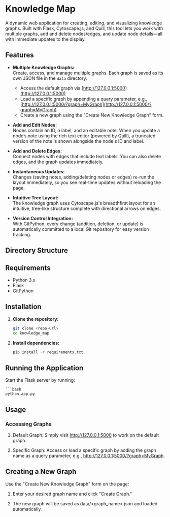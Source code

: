 # Knowledge Map

A dynamic web application for creating, editing, and visualizing knowledge graphs. Built with Flask, Cytoscape.js, and Quill, this tool lets you work with multiple graphs, add and delete nodes/edges, and update node details—all with immediate updates to the display.

## Features

- **Multiple Knowledge Graphs:**  
  Create, access, and manage multiple graphs. Each graph is saved as its own JSON file in the `data` directory.  
  - Access the default graph via [http://127.0.0.1:5000](http://127.0.0.1:5000)
  - Load a specific graph by appending a query parameter, e.g., [http://127.0.0.1:5000/?graph=MyGraph](http://127.0.0.1:5000/?graph=MyGraph)
  - Create a new graph using the "Create New Knowledge Graph" form.

- **Add and Edit Nodes:**  
  Nodes contain an ID, a label, and an editable note. When you update a node’s note using the rich text editor (powered by Quill), a truncated version of the note is shown alongside the node's ID and label.

- **Add and Delete Edges:**  
  Connect nodes with edges that include text labels. You can also delete edges, and the graph updates immediately.

- **Instantaneous Updates:**  
  Changes (saving notes, adding/deleting nodes or edges) re-run the layout immediately, so you see real-time updates without reloading the page.

- **Intuitive Tree Layout:**  
  The knowledge graph uses Cytoscape.js's breadthfirst layout for an intuitive, tree-like structure complete with directional arrows on edges.

- **Version Control Integration:**  
  With GitPython, every change (addition, deletion, or update) is automatically committed to a local Git repository for easy version tracking.

## Directory Structure


## Requirements

- Python 3.x
- Flask
- GitPython

## Installation

1. **Clone the repository:**

   ```bash
   git clone <repo-url>
   cd knowledge_map

2. **Install dependencies:**

   ```bash
   pip install -r requirements.txt

## Running the Application
Start the Flask server by running:

    ```bash
    python app.py

## Usage
### Accessing Graphs
1. Default Graph: Simply visit http://127.0.0.1:5000 to work on the default graph.

2. Specific Graph: Access or load a specific graph by adding the graph name as a query parameter, e.g., http://127.0.0.1:5000/?graph=MyGraph.


## Creating a New Graph
Use the "Create New Knowledge Graph" form on the page:

1. Enter your desired graph name and click "Create Graph."

2. The new graph will be saved as data/<graph_name>.json and loaded automatically.